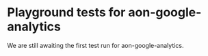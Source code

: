 # Playground tests for aon-google-analytics
We are still awaiting the first test run for aon-google-analytics.
